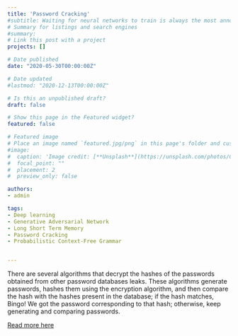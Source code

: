 ```yaml
---
title: 'Password Cracking'
#subtitle: Waiting for neural networks to train is always the most annoying time and even more ennoying  when the datasets are large. Indeed, but changing #the optimization algorithm may bring a significant change in speed as well as accuracu for the deep learning model training.
# Summary for listings and search engines
#summary: 
# Link this post with a project
projects: []

# Date published
date: "2020-05-30T00:00:00Z"

# Date updated
#lastmod: "2020-12-13T00:00:00Z"

# Is this an unpublished draft?
draft: false

# Show this page in the Featured widget?
featured: false

# Featured image
# Place an image named `featured.jpg/png` in this page's folder and customize its options here.
#image:
#  caption: 'Image credit: [**Unsplash**](https://unsplash.com/photos/CpkOjOcXdUY)'
#  focal_point: ""
#  placement: 2
#  preview_only: false

authors:
- admin

tags:
- Deep learning
- Generative Adversarial Network 
- Long Short Term Memory
- Password Cracking
- Probabilistic Context-Free Grammar


---
```

There are several algorithms that decrypt the hashes of the passwords obtained from other password databases leaks. These algorithms generate passwords, hashes them using the encryption algorithm, and then compare the hash with the hashes present in the database; if the hash matches, Bingo! We got the password corresponding to that hash; otherwise, keep generating and comparing passwords.


[Read more here](https://gargrohan138.medium.com/password-cracking-1b14e0844404) 